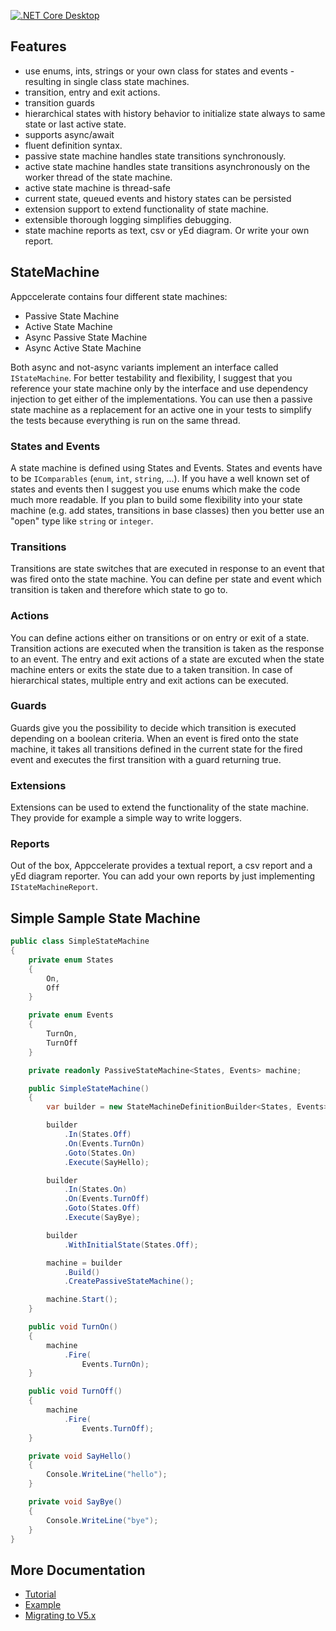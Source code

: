 [![.NET Core Desktop](https://github.com/LiorBanai/statemachine/actions/workflows/dotnet-core-desktop.yml/badge.svg)](https://github.com/LiorBanai/statemachine/actions/workflows/dotnet-core-desktop.yml)
## Features

- use enums, ints, strings or your own class for states and events - resulting in single class state machines.
- transition, entry and exit actions.
- transition guards
- hierarchical states with history behavior to initialize state always to same state or last active state.
- supports async/await
- fluent definition syntax.
- passive state machine handles state transitions synchronously.
- active state machine handles state transitions asynchronously on the worker thread of the state machine.
- active state machine is thread-safe
- current state, queued events and history states can be persisted
- extension support to extend functionality of state machine.
- extensible thorough logging simplifies debugging.
- state machine reports as text, csv or yEd diagram. Or write your own report.

## StateMachine

Appccelerate contains four different state machines:
- Passive State Machine
- Active State Machine
- Async Passive State Machine
- Async Active State Machine

Both async and not-async variants implement an interface called `IStateMachine`. For better testability and flexibility, I suggest that you reference your state machine only by the interface and use dependency injection to get either of the implementations. You can use then a passive state machine as a replacement for an active one in your tests to simplify the tests because everything is run on the same thread.

### States and Events
A state machine is defined using States and Events. States and events have to be `IComparables` (`enum`, `int`, `string`, ...). If you have a well known set of states and events then I suggest you use enums which make the code much more readable. If you plan to build some flexibility into your state machine (e.g. add states, transitions in base classes) then you better use an "open" type like `string` or `integer`.

### Transitions
Transitions are state switches that are executed in response to an event that was fired onto the state machine. You can define per state and event which transition is taken and therefore which state to go to.

### Actions
You can define actions either on transitions or on entry or exit of a state. Transition actions are executed when the transition is taken as the response to an event. The entry and exit actions of a state are excuted when the state machine enters or exits the state due to a taken transition. In case of hierarchical states, multiple entry and exit actions can be executed.

### Guards
Guards give you the possibility to decide which transition is executed depending on a boolean criteria. When an event is fired onto the state machine, it takes all transitions defined in the current state for the fired event and executes the first transition with a guard returning true.

### Extensions
Extensions can be used to extend the functionality of the state machine. They provide for example a simple way to write loggers.

### Reports
Out of the box, Appccelerate provides a textual report, a csv report and a yEd diagram reporter. You can add your own reports by just implementing `IStateMachineReport`.

## Simple Sample State Machine

```c#
public class SimpleStateMachine
{
    private enum States
    {
        On,
        Off
    }

    private enum Events
    {
        TurnOn,
        TurnOff
    }

    private readonly PassiveStateMachine<States, Events> machine;

    public SimpleStateMachine()
    {
        var builder = new StateMachineDefinitionBuilder<States, Events>();

        builder
            .In(States.Off)
            .On(Events.TurnOn)
            .Goto(States.On)
            .Execute(SayHello);

        builder
            .In(States.On)
            .On(Events.TurnOff)
            .Goto(States.Off)
            .Execute(SayBye);

        builder
            .WithInitialState(States.Off);

        machine = builder
            .Build()
            .CreatePassiveStateMachine();

        machine.Start();
    }

    public void TurnOn()
    {
        machine
            .Fire(
                Events.TurnOn);
    }

    public void TurnOff()
    {
        machine
            .Fire(
                Events.TurnOff);
    }

    private void SayHello()
    {
        Console.WriteLine("hello");
    }

    private void SayBye()
    {
        Console.WriteLine("bye");
    }
}
```

## More Documentation

- [Tutorial](documentation/tutorial.md)
- [Example](documentation/example.md)
- [Migrating to V5.x](documentation/migratingToV5.md)
